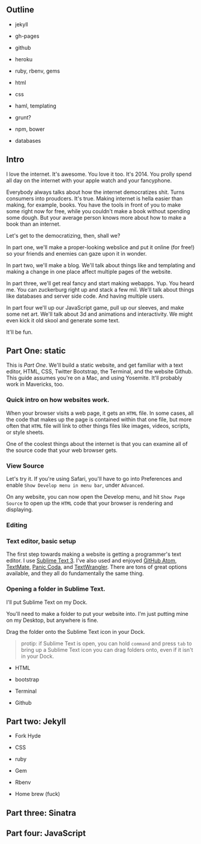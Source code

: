 
## Outline

* jekyll

* gh-pages

* github

* heroku

* ruby, rbenv, gems

* html

* css

* haml, templating

* grunt?

* npm, bower

* databases

## Intro

I love the internet. It's awesome. You love it too. It's 2014. You prolly spend all day on the internet with your apple watch and your fancyphone.

Everybody always talks about how the internet democratizes shit. Turns consumers into proudcers. It's true. Making internet is hella easier than making, for example, books. You have the tools in front of you to make some right now for free, while you couldn't make a book without spending some dough. But your average person knows more about how to make a book than an internet.

Let's get to the democratizing, then, shall we?

In part one, we'll make a proper-looking webslice and put it online (for free!) so your friends and enemies can gaze upon it in wonder.

In part two, we'll make a blog. We'll talk about things like and templating and making a change in one place affect multiple pages of the website.

In part three, we'll get real fancy and start making webapps. Yup. You heard me. You can zuckerburg right up and stack a few mil. We'll talk about things like databases and server side code. And having multiple users.

In part four we'll up our JavaScript game, pull up our sleeves, and make some net art. We'll talk about 3d and animations and interactivity. We might even kick it old skool and generate some text.

It'll be fun.

## Part One: static

This is *Part One*. We'll build a static website, and get familiar with a text editor, HTML, CSS, Twitter Bootstrap, the Terminal, and the website Github. This guide assumes you're on a Mac, and using Yosemite. It'll probably work in Mavericks, too.


### Quick intro on how websites work.

When your browser visits a web page, it gets an `HTML` file. In some cases, all the code that makes up the page is contained within that one file, but more often that `HTML` file will link to other things files like images, videos, scripts, or style sheets.

One of the coolest things about the internet is that you can examine all of the source code that your web browser gets.

### View Source

Let's try it. If you're using Safari, you'll have to go into Preferences and enable `Show Develop menu in menu bar`, under `Advanced`.

On any website, you can now open the Develop menu, and hit `Show Page Source` to open up the `HTML` code that your browser is rendering and displaying.

### Editing



### Text editor, basic setup

The first step towards making a website is getting a programmer's text editor. I use [Sublime Text 3](http://www.sublimetext.com/3). I've also used and enjoyed [GitHub Atom](https://atom.io/), [TextMate](http://macromates.com/), [Panic Coda](https://panic.com/coda/), and [TextWrangler](http://www.barebones.com/products/textwrangler/). There are tons of great options available, and they all do fundamentally the same thing.

### Opening a folder in Sublime Text.

I'll put Sublime Text on my Dock.

You'll need to make a folder to put your website into. I'm just putting mine on my Desktop, but anywhere is fine.

Drag the folder onto the Sublime Text icon in your Dock.

> protip: if Sublime Text is open, you can hold `command` and press `tab` to bring up a Sublime Text icon you can drag folders onto, even if it isn't in your Dock.









* HTML

* bootstrap

* Terminal

* Github

## Part two: Jekyll

* Fork Hyde

* CSS

* ruby

* Gem

* Rbenv

* Home brew (fuck)

## Part three: Sinatra

## Part four: JavaScript

